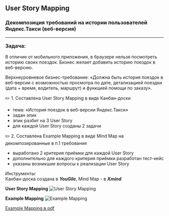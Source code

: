 ## User Story Mapping 
### Декомпозиция требований на истории пользователей Яндекс.Такси (веб-версия) <hr> **Задача:**
В отличие от мобильного приложения, в браузере нельзя посмотреть историю своих поездок. Бизнес желает добавить историю поездок в веб-версию.

Верхнеуровневое бизнес-требование: «Должна быть история поездок в веб-версии с возможностью просмотра по дате, детализацией поездки (дата + время, водитель, маршрут) и функцией помощи по заказу».

:pencil2: 1. Составлена User Story Mapping в виде Канбан-доски
- тема: «История поездок в веб-версии Яндекс.Такси» 
- задан эпик
- эпик разбит на 3 User Story
- для каждой User Story созданы 2 задачи
  
:pencil2: 2. Составлена Example Mapping в виде Mind Map на декомпозированные в п.1 требования
- выработано 2 критерия приёмки для каждой User Story
- дополнительно для каждого критерия приёмки разработан тест-кейс 
- указаны возникшие вопросы к реализации User Story

_Инструменты:_<br>
Канбан-доска создана в ***YouGile***, Mind Map - в ***Xmind***

**User Story Mapping**
![User Story Mapping](https://github.com/Elena-Belova/User-Story-Mapping/assets/148638077/ffa531e3-82ae-4fff-87d0-7887864e75a2)

**Example Mapping**
![Example Mapping](https://github.com/Elena-Belova/User-Story-Mapping/assets/148638077/ebacf6e4-a9fa-4e5e-940c-02a37bf4bfc8)

[Example Mapping в pdf](https://github.com/Elena-Belova/User-Story-Mapping/blob/0ac98647539b52dee5fade5164bbe19373766f6d/Example%20Mapping.pdf)
